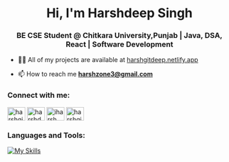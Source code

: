 <h1 align="center">Hi, I'm Harshdeep Singh</h1>
<h3 align="center">BE CSE Student @ Chitkara University,Punjab | Java, DSA, React | Software Development</h3>

- 👨‍💻 All of my projects are available at [harshgitdeep.netlify.app](https://harshgitdeep.netlify.app/)

- 📫 How to reach me **harshzone3@gmail.com**

<h3 align="left">Connect with me:</h3>
<p align="left">
<a href="https://twitter.com/harshgitdeep" target="blank"><img align="center" src="https://raw.githubusercontent.com/rahuldkjain/github-profile-readme-generator/master/src/images/icons/Social/twitter.svg" alt="harshgitdeep" height="30" width="40" /></a>
<a href="https://linkedin.com/in/harshdeepsingh-/" target="blank"><img align="center" src="https://raw.githubusercontent.com/rahuldkjain/github-profile-readme-generator/master/src/images/icons/Social/linked-in-alt.svg" alt="harshdeepsingh-/" height="30" width="40" /></a>
<a href="https://instagram.com/iharsh__3" target="blank"><img align="center" src="https://raw.githubusercontent.com/rahuldkjain/github-profile-readme-generator/master/src/images/icons/Social/instagram.svg" alt="iharsh__3" height="30" width="40" /></a>
<a href="https://www.leetcode.com/harshgitdeep" target="blank"><img align="center" src="https://raw.githubusercontent.com/rahuldkjain/github-profile-readme-generator/master/src/images/icons/Social/leet-code.svg" alt="harshgitdeep" height="30" width="40" /></a>
</p>

<h3 align="left">Languages and Tools:</h3>

[![My Skills](https://skillicons.dev/icons?i=java,html,css,javascript,react,bootstrap,tailwind,nodejs,express,mongodb,mysql,git,github,linux,vscode&theme=light)](https://skillicons.dev)
